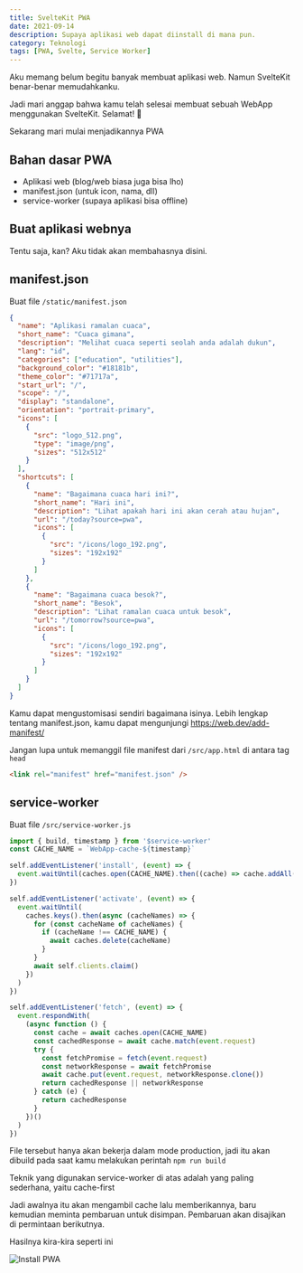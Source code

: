 ```yaml
---
title: SvelteKit PWA
date: 2021-09-14
description: Supaya aplikasi web dapat diinstall di mana pun.
category: Teknologi
tags: [PWA, Svelte, Service Worker]
---
```


Aku memang belum begitu banyak membuat aplikasi web. Namun SvelteKit benar-benar memudahkanku.

Jadi mari anggap bahwa kamu telah selesai membuat sebuah WebApp menggunakan SvelteKit. Selamat! 🎉

Sekarang mari mulai menjadikannya PWA

## Bahan dasar PWA

- Aplikasi web (blog/web biasa juga bisa lho)
- manifest.json (untuk icon, nama, dll)
- service-worker (supaya aplikasi bisa offline)

## Buat aplikasi webnya

Tentu saja, kan? Aku tidak akan membahasnya disini.

## manifest.json

Buat file `/static/manifest.json`

```json
{
  "name": "Aplikasi ramalan cuaca",
  "short_name": "Cuaca gimana",
  "description": "Melihat cuaca seperti seolah anda adalah dukun",
  "lang": "id",
  "categories": ["education", "utilities"],
  "background_color": "#18181b",
  "theme_color": "#71717a",
  "start_url": "/",
  "scope": "/",
  "display": "standalone",
  "orientation": "portrait-primary",
  "icons": [
    {
      "src": "logo_512.png",
      "type": "image/png",
      "sizes": "512x512"
    }
  ],
  "shortcuts": [
    {
      "name": "Bagaimana cuaca hari ini?",
      "short_name": "Hari ini",
      "description": "Lihat apakah hari ini akan cerah atau hujan",
      "url": "/today?source=pwa",
      "icons": [
        {
          "src": "/icons/logo_192.png",
          "sizes": "192x192"
        }
      ]
    },
    {
      "name": "Bagaimana cuaca besok?",
      "short_name": "Besok",
      "description": "Lihat ramalan cuaca untuk besok",
      "url": "/tomorrow?source=pwa",
      "icons": [
        {
          "src": "/icons/logo_192.png",
          "sizes": "192x192"
        }
      ]
    }
  ]
}
```

Kamu dapat mengustomisasi sendiri bagaimana isinya. Lebih lengkap tentang manifest.json, kamu dapat mengunjungi https://web.dev/add-manifest/

Jangan lupa untuk memanggil file manifest dari `/src/app.html` di antara tag `head`

```html
<link rel="manifest" href="manifest.json" />
```

## service-worker

Buat file `/src/service-worker.js`

```js
import { build, timestamp } from '$service-worker'
const CACHE_NAME = `WebApp-cache-${timestamp}`

self.addEventListener('install', (event) => {
  event.waitUntil(caches.open(CACHE_NAME).then((cache) => cache.addAll(build)))
})

self.addEventListener('activate', (event) => {
  event.waitUntil(
    caches.keys().then(async (cacheNames) => {
      for (const cacheName of cacheNames) {
        if (cacheName !== CACHE_NAME) {
          await caches.delete(cacheName)
        }
      }
      await self.clients.claim()
    })
  )
})

self.addEventListener('fetch', (event) => {
  event.respondWith(
    (async function () {
      const cache = await caches.open(CACHE_NAME)
      const cachedResponse = await cache.match(event.request)
      try {
        const fetchPromise = fetch(event.request)
        const networkResponse = await fetchPromise
        await cache.put(event.request, networkResponse.clone())
        return cachedResponse || networkResponse
      } catch (e) {
        return cachedResponse
      }
    })()
  )
})
```

File tersebut hanya akan bekerja dalam mode production, jadi itu akan dibuild pada saat kamu melakukan perintah `npm run build`

Teknik yang digunakan service-worker di atas adalah yang paling sederhana, yaitu cache-first

Jadi awalnya itu akan mengambil cache lalu memberikannya, baru kemudian meminta pembaruan untuk disimpan. Pembaruan akan disajikan di permintaan berikutnya.

Hasilnya kira-kira seperti ini

![Install PWA](https://hana.rip/dist/img/memasang-di-pc-2.png)
